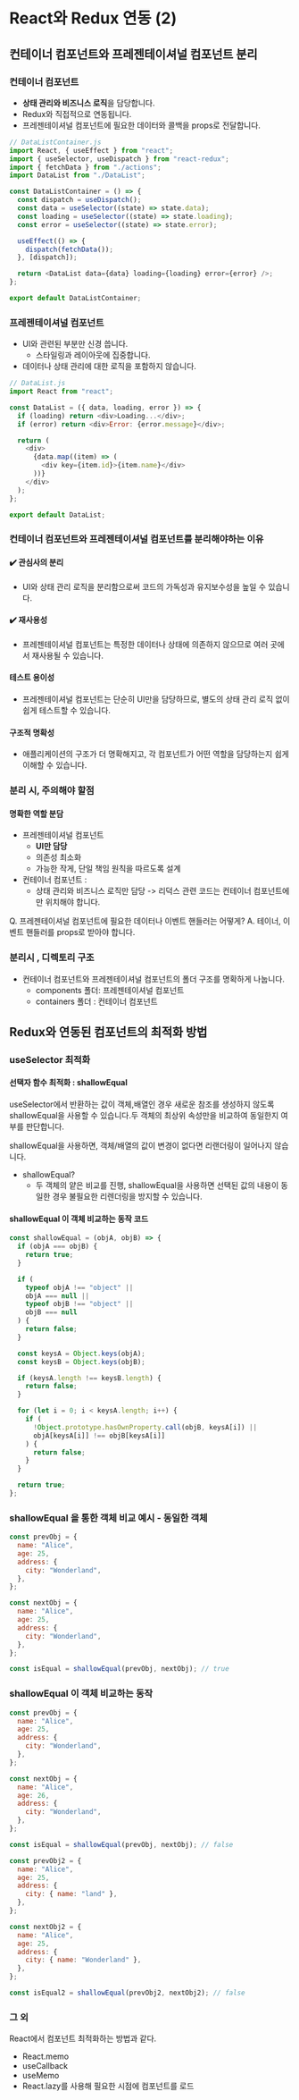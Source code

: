 # React와 Redux 연동 (2)

## 컨테이너 컴포넌트와 프레젠테이셔널 컴포넌트 분리

### 컨테이너 컴포넌트

- **상태 관리와 비즈니스 로직**을 담당합니다.
- Redux와 직접적으로 연동됩니다.
- 프레젠테이셔널 컴포넌트에 필요한 데이터와 콜백을 props로 전달합니다.

```js
// DataListContainer.js
import React, { useEffect } from "react";
import { useSelector, useDispatch } from "react-redux";
import { fetchData } from "./actions";
import DataList from "./DataList";

const DataListContainer = () => {
  const dispatch = useDispatch();
  const data = useSelector((state) => state.data);
  const loading = useSelector((state) => state.loading);
  const error = useSelector((state) => state.error);

  useEffect(() => {
    dispatch(fetchData());
  }, [dispatch]);

  return <DataList data={data} loading={loading} error={error} />;
};

export default DataListContainer;
```

### 프레젠테이셔널 컴포넌트

- UI와 관련된 부분만 신경 씁니다.
  - 스타일링과 레이아웃에 집중합니다.
- 데이터나 상태 관리에 대한 로직을 포함하지 않습니다.

```js
// DataList.js
import React from "react";

const DataList = ({ data, loading, error }) => {
  if (loading) return <div>Loading...</div>;
  if (error) return <div>Error: {error.message}</div>;

  return (
    <div>
      {data.map((item) => (
        <div key={item.id}>{item.name}</div>
      ))}
    </div>
  );
};

export default DataList;
```

### 컨테이너 컴포넌트와 프레젠테이셔널 컴포넌트를 분리해야하는 이유

#### ✔️ 관심사의 분리

- UI와 상태 관리 로직을 분리함으로써 코드의 가독성과 유지보수성을 높일 수 있습니다.

#### ✔️ 재사용성

- 프레젠테이셔널 컴포넌트는 특정한 데이터나 상태에 의존하지 않으므로 여러 곳에서 재사용될 수 있습니다.

#### 테스트 용이성

- 프레젠테이셔널 컴포넌트는 단순히 UI만을 담당하므로, 별도의 상태 관리 로직 없이 쉽게 테스트할 수 있습니다.

#### 구조적 명확성

- 애플리케이션의 구조가 더 명확해지고, 각 컴포넌트가 어떤 역할을 담당하는지 쉽게 이해할 수 있습니다.

### 분리 시, 주의해야 할점

#### 명확한 역할 분담

- 프레젠테이셔널 컴포넌트
  - **UI만 담당**
  - 의존성 최소화
  - 가능한 작게, 단일 책임 원칙을 따르도록 설계
- 컨테이너 컴포넌트 :
  - 상태 관리와 비즈니스 로직만 담당
    -> 리덕스 관련 코드는 컨테이너 컴포넌트에만 위치해야 합니다.

Q. 프레젠테이셔널 컴포넌트에 필요한 데이터나 이벤트 핸들러는 어떻게?
A. 테이너, 이벤트 핸들러를 props로 받아야 합니다.

### 분리시 , 디렉토리 구조

- 컨테이너 컴포넌트와 프레젠테이셔널 컴포넌트의 폴더 구조를 명확하게 나눕니다.
  - components 폴더: 프레젠테이셔널 컴포넌트
  - containers 폴더 : 컨테이너 컴포넌트

## Redux와 연동된 컴포넌트의 최적화 방법

### useSelector 최적화

#### 선택자 함수 최적화 : shallowEqual

useSelector에서 반환하는 값이 객체,배열인 경우 새로운 참조를 생성하지 않도록 shallowEqual을 사용할 수 있습니다.두 객체의 최상위 속성만을 비교하여 동일한지 여부를 판단합니다.

shallowEqual을 사용하면, 객체/배열의 값이 변경이 없다면 리랜더링이 일어나지 않습니다.

- shallowEqual?
  - 두 객체의 얕은 비교를 진행, shallowEqual을 사용하면 선택된 값의 내용이 동일한 경우 불필요한 리렌더링을 방지할 수 있습니다.

#### shallowEqual 이 객체 비교하는 동작 코드

```javascript
const shallowEqual = (objA, objB) => {
  if (objA === objB) {
    return true;
  }

  if (
    typeof objA !== "object" ||
    objA === null ||
    typeof objB !== "object" ||
    objB === null
  ) {
    return false;
  }

  const keysA = Object.keys(objA);
  const keysB = Object.keys(objB);

  if (keysA.length !== keysB.length) {
    return false;
  }

  for (let i = 0; i < keysA.length; i++) {
    if (
      !Object.prototype.hasOwnProperty.call(objB, keysA[i]) ||
      objA[keysA[i]] !== objB[keysA[i]]
    ) {
      return false;
    }
  }

  return true;
};
```

### shallowEqual 을 통한 객체 비교 예시 - 동일한 객체

```javascript
const prevObj = {
  name: "Alice",
  age: 25,
  address: {
    city: "Wonderland",
  },
};

const nextObj = {
  name: "Alice",
  age: 25,
  address: {
    city: "Wonderland",
  },
};

const isEqual = shallowEqual(prevObj, nextObj); // true
```

### shallowEqual 이 객체 비교하는 동작

```js
const prevObj = {
  name: "Alice",
  age: 25,
  address: {
    city: "Wonderland",
  },
};

const nextObj = {
  name: "Alice",
  age: 26,
  address: {
    city: "Wonderland",
  },
};

const isEqual = shallowEqual(prevObj, nextObj); // false

const prevObj2 = {
  name: "Alice",
  age: 25,
  address: {
    city: { name: "land" },
  },
};

const nextObj2 = {
  name: "Alice",
  age: 25,
  address: {
    city: { name: "Wonderland" },
  },
};

const isEqual2 = shallowEqual(prevObj2, nextObj2); // false
```

### 그 외

React에서 컴포넌트 최적화하는 방법과 같다.

- React.memo
- useCallback
- useMemo
- React.lazy를 사용해 필요한 시점에 컴포넌트를 로드
